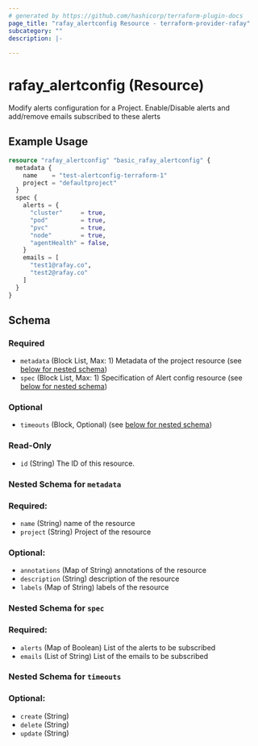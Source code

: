 ```yaml
---
# generated by https://github.com/hashicorp/terraform-plugin-docs
page_title: "rafay_alertconfig Resource - terraform-provider-rafay"
subcategory: ""
description: |-
  
---
```


# rafay_alertconfig (Resource)

Modify alerts configuration for a Project. Enable/Disable alerts and add/remove emails subscribed to these alerts

## Example Usage

```terraform
resource "rafay_alertconfig" "basic_rafay_alertconfig" {
  metadata {
    name    = "test-alertconfig-terraform-1"
    project = "defaultproject"
  }
  spec {
    alerts = {
      "cluster"     = true,
      "pod"         = true,
      "pvc"         = true,
      "node"        = true,
      "agentHealth" = false,
    }
    emails = [
      "test1@rafay.co",
      "test2@rafay.co"
    ]
  }
}
```

<!-- schema generated by tfplugindocs -->
## Schema

### Required

- `metadata` (Block List, Max: 1) Metadata of the project resource (see [below for nested schema](#nestedblock--metadata))
- `spec` (Block List, Max: 1) Specification of Alert config resource (see [below for nested schema](#nestedblock--spec))

### Optional
- `timeouts` (Block, Optional) (see [below for nested schema](#nestedblock--timeouts))

### Read-Only

- `id` (String) The ID of this resource.

<a id="nestedblock--metadata"></a>
### Nested Schema for `metadata`

### Required:
- `name` (String) name of the resource
- `project` (String) Project of the resource

### Optional:

- `annotations` (Map of String) annotations of the resource
- `description` (String) description of the resource
- `labels` (Map of String) labels of the resource


<a id="nestedblock--spec"></a>
### Nested Schema for `spec`

### Required:

- `alerts` (Map of Boolean) List of the alerts to be subscribed
- `emails` (List of String) List of the emails to be subscribed


<a id="nestedblock--timeouts"></a>
### Nested Schema for `timeouts`

### Optional:

- `create` (String)
- `delete` (String)
- `update` (String)


